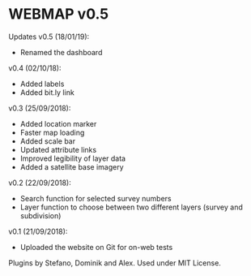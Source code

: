# WEBMAP v0.5
Updates v0.5 (18/01/19):
- Renamed the dashboard 

v0.4 (02/10/18):
- Added labels
- Added bit.ly link

v0.3 (25/09/2018):
- Added location marker
- Faster map loading
- Added scale bar
- Updated attribute links 
- Improved legibility of layer data
- Added a satellite base imagery

v0.2 (22/09/2018):
- Search function for selected survey numbers
- Layer function to choose between two different layers (survey and subdivision)

v0.1 (21/09/2018):
- Uploaded the website on Git for on-web tests

Plugins by Stefano, Dominik and Alex. Used under MIT License.
